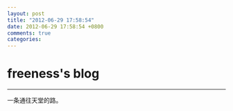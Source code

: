 ```yaml
---
layout: post
title: "2012-06-29 17:58:54"
date: 2012-06-29 17:58:54 +0800
comments: true
categories: 
---
```


# freeness's blog

----------

>
一条通往天堂的路。